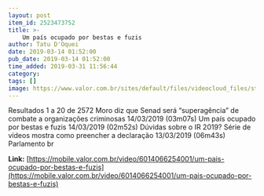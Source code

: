 ```yaml
---
layout: post
item_id: 2523473752
title: >-
    Um país ocupado por bestas e fuzis
author: Tatu D'Oquei
date: 2019-03-14 01:52:00
pub_date: 2019-03-14 01:52:00
time_added: 2019-03-31 11:56:44
category: 
tags: []
image: https://www.valor.com.br/sites/default/files/videocloud_files/still/6014066254001.jpg
---
```


Resultados 1 a 20 de 2572 Moro diz que Senad será “superagência” de combate a organizações criminosas 14/03/2019 (03m07s) Um país ocupado por bestas e fuzis 14/03/2019 (02m52s) Dúvidas sobre o IR 2019? Série de vídeos mostra como preencher a declaração 13/03/2019 (06m43s) Parlamento br

**Link:** [https://mobile.valor.com.br/video/6014066254001/um-pais-ocupado-por-bestas-e-fuzis](https://mobile.valor.com.br/video/6014066254001/um-pais-ocupado-por-bestas-e-fuzis)

